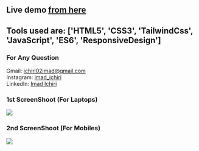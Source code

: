 ## Live demo <a href='https://imadichiri.github.io/ManageLandingPage' target='_blank'>from here</a>

## Tools used are: ['HTML5', 'CSS3', 'TailwindCss', 'JavaScript', 'ES6', 'ResponsiveDesign']

### For Any Question

Gmail: ichiri02imad@gmail.com <br />
Instagram: <a href='https://www.instagram.com/imad_ichiri/' target='_blank'>imad_ichiri</a> <br />
LinkedIn: <a href='https://www.linkedin.com/in/imad-ichiri-577a91203' target='_blank'>Imad Ichiri</a> <br />

### 1st ScreenShoot (For Laptops)

<img src='screenShots/laptopScreen.png'>

### 2nd ScreenShoot (For Mobiles)

<img src='screenShots/mobileScreen.png'>
